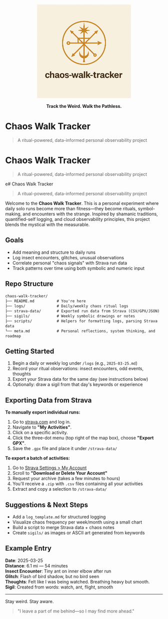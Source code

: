 <p align="center">
  <img src="https://github.com/gazibo-Pixel/chaos-walk-tracker/raw/main/chaos-walk-tracker-logo.png" alt="Chaos Walk Tracker Logo" width="300"/>
</p>

<p align="center"><strong>Track the Weird. Walk the Pathless.</strong></p>

# Chaos Walk Tracker

> A ritual-powered, data-informed personal observability project


# Chaos Walk Tracker

> A ritual-powered, data-informed personal observability project

e# Chaos Walk Tracker

> A ritual-powered, data-informed personal observability project

Welcome to the **Chaos Walk Tracker**. This is a personal experiment where daily solo runs become more than fitness—they become rituals, symbol-making, and encounters with the strange. Inspired by shamanic traditions, quantified-self logging, and cloud observability principles, this project blends the mystical with the measurable.

## Goals
- Add meaning and structure to daily runs
- Log insect encounters, glitches, unusual observations
- Correlate personal "chaos signals" with Strava run data
- Track patterns over time using both symbolic and numeric input

## Repo Structure
```
chaos-walk-tracker/
├── README.md          # You're here
├── logs/              # Daily/weekly chaos ritual logs
├── strava-data/       # Exported run data from Strava (CSV/GPX/JSON)
├── sigils/            # Weekly symbolic drawings or notes
├── scripts/           # Helpers for formatting logs, parsing Strava data
└── meta.md            # Personal reflections, system thinking, and roadmap
```

## Getting Started
1. Begin a daily or weekly log under `/logs` (e.g., `2025-03-25.md`)
2. Record your ritual observations: insect encounters, odd events, thoughts
3. Export your Strava data for the same day (see instructions below)
4. Optionally: draw a sigil from that day's keywords or experience

## Exporting Data from Strava
**To manually export individual runs:**
1. Go to [strava.com](https://www.strava.com) and log in.
2. Navigate to **"My Activities"**.
3. Click on a specific activity.
4. Click the three-dot menu (top right of the map box), choose **"Export GPX"**.
5. Save the `.gpx` file and place it under `/strava-data/`

**To export a batch of activities:**
1. Go to [Strava Settings > My Account](https://www.strava.com/settings/profile)
2. Scroll to **"Download or Delete Your Account"**
3. Request your archive (takes a few minutes to hours)
4. You'll receive a `.zip` with `.csv` files containing all your activities
5. Extract and copy a selection to `/strava-data/`

## Suggestions & Next Steps
- Add a `log_template.md` for structured logging
- Visualize chaos frequency per week/month using a small chart
- Build a script to merge Strava data + chaos notes
- Create `sigils/` as images or ASCII art generated from keywords

## Example Entry
**Date**: 2025-03-25  
**Distance**: 6.1 mi — 54 minutes  
**Insect Encounter**: Tiny ant on inner elbow after run  
**Glitch**: Flash of bird shadow, but no bird seen  
**Thoughts**: Felt like I was being watched. Breathing heavy but smooth.  
**Sigil**: Created from words: watch, ant, flight, smooth

---

Stay weird. Stay aware.

> "I leave a part of me behind—so I may find more ahead."
